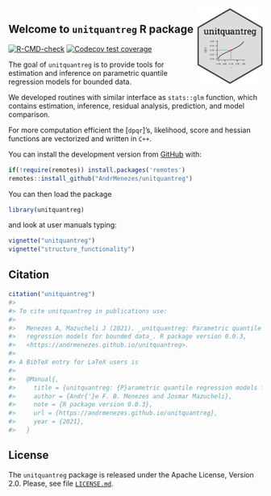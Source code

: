 
<!-- README.md is generated from README.Rmd. Please edit that file -->

<img src="man/figures/unitquantreg_hex.png" align="right" height="150">

## Welcome to `unitquantreg` R package

<!-- badges: start -->

[![R-CMD-check](https://github.com/AndrMenezes/unitquantreg/actions/workflows/R-CMD-check.yaml/badge.svg)](https://github.com/AndrMenezes/unitquantreg/actions/workflows/R-CMD-check.yaml)
[![Codecov test
coverage](https://codecov.io/gh/AndrMenezes/unitquantreg/branch/main/graph/badge.svg)](https://app.codecov.io/gh/AndrMenezes/unitquantreg?branch=main)
<!-- badges: end -->

The goal of `unitquantreg` is to provide tools for estimation and
inference on parametric quantile regression models for bounded data.

We developed routines with similar interface as `stats::glm` function,
which contains estimation, inference, residual analysis, prediction, and
model comparison.

For more computation efficient the \[`dpqr`\]’s, likelihood, score and
hessian functions are vectorized and written in `C++`.

You can install the development version from
[GitHub](https://github.com/) with:

``` r
if(!require(remotes)) install.packages('remotes')
remotes::install_github("AndrMenezes/unitquantreg")
```

You can then load the package

``` r
library(unitquantreg)
```

and look at user manuals typing:

``` r
vignette("unitquantreg")
vignette("structure_functionality")
```

## Citation

``` r
citation("unitquantreg")
#> 
#> To cite unitquantreg in publications use:
#> 
#>   Menezes A, Mazucheli J (2021). _unitquantreg: Parametric quantile
#>   regression models for bounded data_. R package version 0.0.3,
#>   <https://andrmenezes.github.io/unitquantreg>.
#> 
#> A BibTeX entry for LaTeX users is
#> 
#>   @Manual{,
#>     title = {unitquantreg: {P}arametric quantile regression models for bounded data},
#>     author = {Andr{'}e F. B. Menezes and Josmar Mazucheli},
#>     note = {R package version 0.0.3},
#>     url = {https://andrmenezes.github.io/unitquantreg},
#>     year = {2021},
#>   }
```

## License

The `unitquantreg` package is released under the Apache License, Version
2.0. Please, see file
[`LICENSE.md`](https://github.com/AndrMenezes/unitquantreg/blob/master/LICENSE.md).
